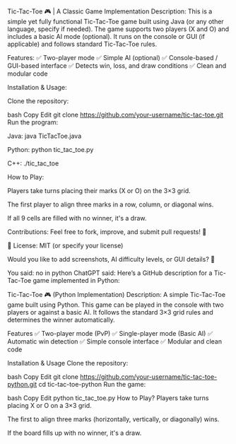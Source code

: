 Tic-Tac-Toe 🎮 | A Classic Game Implementation
Description:
This is a simple yet fully functional Tic-Tac-Toe game built using Java (or any other language, specify if needed). The game supports two players (X and O) and includes a basic AI mode (optional). It runs on the console or GUI (if applicable) and follows standard Tic-Tac-Toe rules.

Features:
✅ Two-player mode
✅ Simple AI (optional)
✅ Console-based / GUI-based interface
✅ Detects win, loss, and draw conditions
✅ Clean and modular code

Installation & Usage:

Clone the repository:

bash
Copy
Edit
git clone https://github.com/your-username/tic-tac-toe.git
Run the program:

Java: java TicTacToe.java

Python: python tic_tac_toe.py

C++: ./tic_tac_toe

How to Play:

Players take turns placing their marks (X or O) on the 3×3 grid.

The first player to align three marks in a row, column, or diagonal wins.

If all 9 cells are filled with no winner, it's a draw.

Contributions:
Feel free to fork, improve, and submit pull requests! 🎉

📌 License: MIT (or specify your license)

Would you like to add screenshots, AI difficulty levels, or GUI details? 🚀







You said:
no in python
ChatGPT said:
Here’s a GitHub description for a Tic-Tac-Toe game implemented in Python:

Tic-Tac-Toe 🎮 (Python Implementation)
Description:
A simple Tic-Tac-Toe game built using Python. This game can be played in the console with two players or against a basic AI. It follows the standard 3×3 grid rules and determines the winner automatically.

Features
✅ Two-player mode (PvP)
✅ Single-player mode (Basic AI)
✅ Automatic win detection
✅ Simple console interface
✅ Modular and clean code

Installation & Usage
Clone the repository:

bash
Copy
Edit
git clone https://github.com/your-username/tic-tac-toe-python.git
cd tic-tac-toe-python
Run the game:

bash
Copy
Edit
python tic_tac_toe.py
How to Play?
Players take turns placing X or O on a 3×3 grid.

The first to align three marks (horizontally, vertically, or diagonally) wins.

If the board fills up with no winner, it's a draw.
